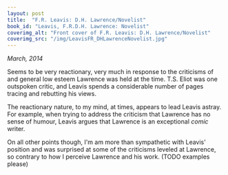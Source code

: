 ```yaml
---
layout: post
title:  "F.R. Leavis: D.H. Lawrence/Novelist"
book_id: "Leavis, F.R.D.H. Lawrence: Novelist"
coverimg_alt: "Front cover of F.R. Leavis: D.H. Lawrence/Novelist"
coverimg_src: "/img/LeavisFR_DHLawrenceNovelist.jpg"
---
```


_March, 2014_

Seems to be very reactionary, very much in response to the criticisms
of and general low esteem Lawrence was held at the time. T.S. Eliot
was one outspoken critic, and Leavis spends a considerable number of
pages tracing and rebutting his views.

The reactionary nature, to my mind, at times, appears to lead Leavis
astray. For example, when trying to address the criticism that
Lawrence has no sense of humour, Leavis argues that Lawrence is an
exceptional _comic_ writer.

On all other points though, I'm am more than sympathetic with Leavis'
position and was surprised at some of the criticisms leveled at
Lawrence, so contrary to how I perceive Lawrence and his work.
(TODO examples please)
